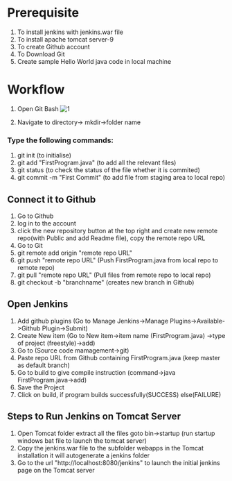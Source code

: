# Prerequisite
1. To install jenkins with jenkins.war file
2. To install apache tomcat server-9
3. To create Github account
4. To Download Git
5. Create sample Hello World java code in local machine

# Workflow
1. Open Git Bash
   ![1](https://user-images.githubusercontent.com/79540238/109284224-a3bbc300-7845-11eb-803d-17ef7da0b802.PNG)

2. Navigate to directory-> mkdir->folder name
  ### Type the following commands:
  1. git init (to initialise)
  2. git add "FirstProgram.java"  (to add all the relevant files)
  3. git status (to check the status of the file whether it is commited)
  4. git commit -m "First Commit" (to add file from staging area to local repo)
  
## Connect it to Github
1. Go to Github
2. log in to the account
3. click the new repository button at the top right and create new remote repo(with Public and add Readme file), copy the remote repo URL
4. Go to Git
  1. git remote add origin "remote repo URL"
  2. git push "remote repo URL" (Push FirstProgram.java from local repo to remote repo)
  3. git pull "remote repo URL" (Pull files from remote repo to local repo)
  4. git checkout -b "branchname" (creates new branch in Github)

## Open Jenkins
1. Add github plugins (Go to Manage Jenkins->Manage Plugins->Available->Github Plugin->Submit)
2. Create New item (Go to New item->item name (FirstProgram.java) ->type of project (freestyle)->add)
3. Go to (Source code mamagement->git)
4. Paste repo URL from Github containing FirstProgram.java (keep master as default branch)
5. Go to build to give compile instruction (command->java FirstProgram.java->add)
6. Save the Project
7. Click on build, if program builds successfully(SUCCESS) else(FAILURE)

## Steps to Run Jenkins on Tomcat Server
1. Open Tomcat folder extract all the files goto bin->startup (run startup windows bat file to launch the tomcat server)
2. Copy the jenkins.war file to the subfolder webapps in the Tomcat installation it will autogenerate a jenkins folder
3. Go to the url "http://localhost:8080/jenkins" to launch the initial jenkins page on the Tomcat server




  
  




